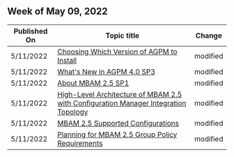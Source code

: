<!-- This file is generated automatically each week. Changes made to this file will be overwritten.-->



## Week of May 09, 2022


| Published On |Topic title | Change |
|------|------------|--------|
| 5/11/2022 | [Choosing Which Version of AGPM to Install](/microsoft-desktop-optimization-pack/agpm/choosing-which-version-of-agpm-to-install) | modified |
| 5/11/2022 | [What's New in AGPM 4.0 SP3](/microsoft-desktop-optimization-pack/agpm/whats-new-in-agpm-40-sp3) | modified |
| 5/11/2022 | [About MBAM 2.5 SP1](/microsoft-desktop-optimization-pack/mbam-v25/about-mbam-25-sp1) | modified |
| 5/11/2022 | [High-Level Architecture of MBAM 2.5 with Configuration Manager Integration Topology](/microsoft-desktop-optimization-pack/mbam-v25/high-level-architecture-of-mbam-25-with-configuration-manager-integration-topology) | modified |
| 5/11/2022 | [MBAM 2.5 Supported Configurations](/microsoft-desktop-optimization-pack/mbam-v25/mbam-25-supported-configurations) | modified |
| 5/11/2022 | [Planning for MBAM 2.5 Group Policy Requirements](/microsoft-desktop-optimization-pack/mbam-v25/planning-for-mbam-25-group-policy-requirements) | modified |
